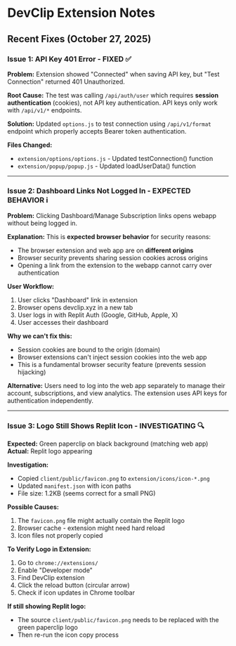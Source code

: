 # DevClip Extension Notes

## Recent Fixes (October 27, 2025)

### Issue 1: API Key 401 Error - FIXED ✅
**Problem:** Extension showed "Connected" when saving API key, but "Test Connection" returned 401 Unauthorized.

**Root Cause:** The test was calling `/api/auth/user` which requires **session authentication** (cookies), not API key authentication. API keys only work with `/api/v1/*` endpoints.

**Solution:** Updated `options.js` to test connection using `/api/v1/format` endpoint which properly accepts Bearer token authentication.

**Files Changed:**
- `extension/options/options.js` - Updated testConnection() function
- `extension/popup/popup.js` - Updated loadUserData() function

---

### Issue 2: Dashboard Links Not Logged In - EXPECTED BEHAVIOR ℹ️
**Problem:** Clicking Dashboard/Manage Subscription links opens webapp without being logged in.

**Explanation:** This is **expected browser behavior** for security reasons:
- The browser extension and web app are on **different origins**
- Browser security prevents sharing session cookies across origins
- Opening a link from the extension to the webapp cannot carry over authentication

**User Workflow:**
1. User clicks "Dashboard" link in extension
2. Browser opens devclip.xyz in a new tab
3. User logs in with Replit Auth (Google, GitHub, Apple, X)
4. User accesses their dashboard

**Why we can't fix this:**
- Session cookies are bound to the origin (domain)
- Browser extensions can't inject session cookies into the web app
- This is a fundamental browser security feature (prevents session hijacking)

**Alternative:** Users need to log into the web app separately to manage their account, subscriptions, and view analytics. The extension uses API keys for authentication independently.

---

### Issue 3: Logo Still Shows Replit Icon - INVESTIGATING 🔍
**Expected:** Green paperclip on black background (matching web app)
**Actual:** Replit logo appearing

**Investigation:**
- Copied `client/public/favicon.png` to `extension/icons/icon-*.png`
- Updated `manifest.json` with icon paths
- File size: 1.2KB (seems correct for a small PNG)

**Possible Causes:**
1. The `favicon.png` file might actually contain the Replit logo
2. Browser cache - extension might need hard reload
3. Icon files not properly copied

**To Verify Logo in Extension:**
1. Go to `chrome://extensions/`
2. Enable "Developer mode"
3. Find DevClip extension
4. Click the reload button (circular arrow)
5. Check if icon updates in Chrome toolbar

**If still showing Replit logo:**
- The source `client/public/favicon.png` needs to be replaced with the green paperclip logo
- Then re-run the icon copy process
